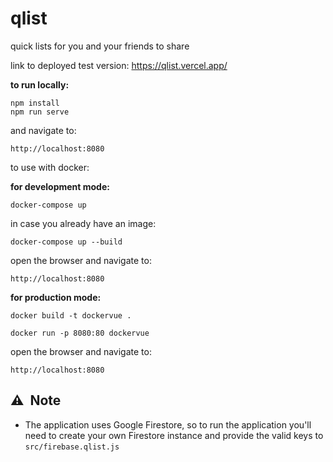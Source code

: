 # qlist
quick lists for you and your friends to share

link to deployed test version:
https://qlist.vercel.app/

__to run locally:__

```
npm install 
npm run serve
```

and navigate to:

`http://localhost:8080`

to use with docker:

__for development mode:__

`docker-compose up`

in case you already have an image:

`docker-compose up --build`

open the browser and navigate to:

`http://localhost:8080`

__for production mode:__

`docker build -t dockervue .`

`docker run -p 8080:80 dockervue`

open the browser and navigate to:

`http://localhost:8080`


## ⚠️&nbsp;&nbsp;Note

- The application uses Google Firestore, so to run the application you'll need to create your own Firestore instance and provide the valid keys to ``src/firebase.qlist.js``
